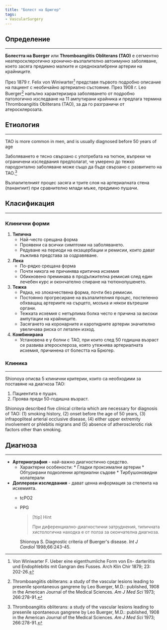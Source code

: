 ```yaml
---
title: "Болест на Брюгер"
tags:
- VascularSurgery
---
```


## Определение
--- 
**Болестта на Buerger** или **Thromboangiitis Obliterans (TAO)** е сегментно неатеросклеротично хронично-възпалително автоимунно заболяване, което засяга предимно малките и среднокалибрени артерии на крайниците. 

През 1879 г. Felix von Winiwarter[^1] представя първото подробно описание на пациент с необичайно артериално състояние. През 1908 г. Leo Buerger[^2] напълно характеризира заболяването от подробно патологично изследване на 11 ампутирани крайника и предлага термина Thromboangiitis Obliterans (TAO), за да го разграничи от атеросклерозата.
## Етиология
---
TAO is more common in men, and is usually diagnosed before 50 years of age

Заболяването е тясно свързано с употребата на тютюн, въпреки че ограничени изследвания предполагат, че умерено до тежко пародонтално заболяване може също да бъде свързано с развитието на TAO.[^2]

Възпалителният процес засяга и трите слоя на артериалната стена (панангиит) при сравнително млади мъже, предимно пушачи.
## Класификация
---
### Клинични форми
1. **Типична**
	* Най-често срещана форма
	* Проявени са всички симптоми на заболяването.
	* Редуване на периоди на екзацербации и ремисии, които дават лъжлива представа за оздравяване.
2. **Лека**
	* По-рядко срещана форма
	* Почти никога не причинява критична исхемия
	* Обикновено преминава в продължителна ремисия след един лечебен курс и окончателно спиране на тютюнопушенето.
3. **Тежка**
	* Рядка, но злокачествена форма, почти без ремисии.
	* Постоянно прогресиране на възпалителния процес, постепенно обхващащ артериите на сърцето, мозъка и някои вътрешни органи.
	* Тежката исхемия с нетърпима болка често е причина за високи ампутации на крайниците.
	* Засягането на коронарните и каротидните артерии значително увеличава риска от летален изход.
4. **Комбинирана**
	* Установена е у болни с ТАО, при които след 50 годишна възраст се развива атеросклероза, която утежнява артериалната исхемия, причинена от болестта на Брюгер.
### Клиника
---
Shionoya описва 5 клинични критерии, които са необходими за поставяне на диагноза ТАО:
1. Пациентита е пушач.
2. Проява преди 50-годишна възраст.

Shionoya described five clinical criteria which are necessary for diagnosis of TAO: (1) smoking history, (2) onset before the age of 50 years, (3) infrapopliteal arterial occlusive disease, (4) either upper extremity involvement or phlebitis migrans and (5) absence of atherosclerotic risk factors other than smoking.
## Диагноза
---
- **Артериография** - най-важно диагностично средство.
	- Характерни особености:
	  		* Гладки проксимални артерии
	  		* Обтурирани подколенни артериални съдове
	  		* Тирбушоновидни колатерали
- **Доплерови изследвания** - дават ценна информация за степента на исхемията.
	- tcPO2
	- PPG
	  
	  > [!tip] Hint 
	  >
	  > При диференциално-диагностични затруднения, типичната хистологична находка е от полза за окончателна диагноза.
	  
	  [^1]: Von Winiwarter F. Ueber eine eigenthumliche Form von En- darteriitis und Endophlebitis mit Gangran des Fusses. Arch Klin Chir 1879; 23: 202-26.
	  [^2]: Thromboangiitis obliterans: a study of the vascular lesions leading to presenile spontaneous gangrene by Leo Buerger, M.D.: published, 1908 in the American Journal of the Medical Sciences. _Am J Med Sci_ 1973; 266:278-91.
	  [^3]: Iwai T, Inoue Y, Umeda M, et al. Oral bacteria in the occluded arteries of patients with Buerger disease. _J Vasc Surg_ 2005;42:107–15.
	  
	   Shionoya S. Diagnostic criteria of Buerger's disease. _Int J Cardiol_ 1998;66:243-45.
